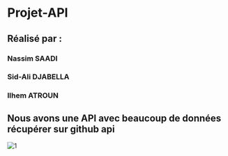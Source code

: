 # Projet-API

## Réalisé par : 
### Nassim SAADI     
### Sid-Ali DJABELLA     
### Ilhem ATROUN 

## Nous avons une API  avec beaucoup de données récupérer sur github api
![1](https://user-images.githubusercontent.com/75087781/103780027-c21af480-5034-11eb-99e2-d42a2a583845.png)
